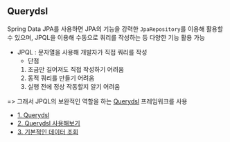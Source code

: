 ## Querydsl
Spring Data JPA를 사용하면 JPA의 기능을 강력한 `JpaRepository`를 이용해 활용할 수 있으며, JPQL을 이용해 수동으로 쿼리를 작성하는 등 다양한 기능 활용 가능
 
- JPQL : 문자열을 사용해 개발자가 직접 쿼리를 작성
  - 단점 
  1. 조금만 길어져도 직접 작성하기 어려움
  2. 동적 쿼리를 만들기 어려움
  3. 실행 전에 정상 작동할지 알기 어려움


=> 그래서 JPQL의 보완적인 역할을 하는 [Querydsl](https://querydsl.com/) 프레임워크를 사용

- [1. Querydsl](1.Querydsl.md)
- [2. Querydsl 사용해보기](2.Querydsl-use.md)
- [3. 기본적인 데이터 조회](3.기본적인_데이터조회.md)